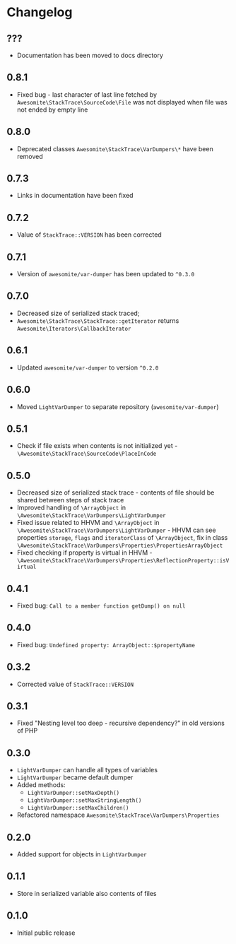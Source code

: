 # Changelog

## ???

* Documentation has been moved to docs directory

## 0.8.1

* Fixed bug - last character of last line fetched by `Awesomite\StackTrace\SourceCode\File` was not displayed when file was not ended by empty line

## 0.8.0

* Deprecated classes `Awesomite\StackTrace\VarDumpers\*` have been removed

## 0.7.3

* Links in documentation have been fixed

## 0.7.2

* Value of `StackTrace::VERSION` has been corrected

## 0.7.1

* Version of `awesomite/var-dumper` has been updated to `^0.3.0`

## 0.7.0

* Decreased size of serialized stack traced;
* `Awesomite\StackTrace\StackTrace::getIterator` returns `Awesomite\Iterators\CallbackIterator`

## 0.6.1

* Updated `awesomite/var-dumper` to version `^0.2.0`

## 0.6.0

* Moved `LightVarDumper` to separate repository (`awesomite/var-dumper`)

## 0.5.1

* Check if file exists when contents is not initialized yet - `\Awesomite\StackTrace\SourceCode\PlaceInCode`

## 0.5.0

* Decreased size of serialized stack trace - contents of file should be shared between steps of stack trace
* Improved handling of `\ArrayObject` in `\Awesomite\StackTrace\VarDumpers\LightVarDumper`
* Fixed issue related to HHVM and `\ArrayObject` in `\Awesomite\StackTrace\VarDumpers\LightVarDumper` -
HHVM can see properties `storage`, `flags` and `iteratorClass` of `\ArrayObject`,
fix in class `\Awesomite\StackTrace\VarDumpers\Properties\PropertiesArrayObject`
* Fixed checking if property is virtual in HHVM - `\Awesomite\StackTrace\VarDumpers\Properties\ReflectionProperty::isVirtual`

## 0.4.1

* Fixed bug: `Call to a member function getDump() on null`

## 0.4.0

* Fixed bug: `Undefined property: ArrayObject::$propertyName`

## 0.3.2

* Corrected value of `StackTrace::VERSION`

## 0.3.1

* Fixed "Nesting level too deep - recursive dependency?" in old versions of PHP

## 0.3.0

* `LightVarDumper` can handle all types of variables
* `LightVarDumper` became default dumper
* Added methods:
  * `LightVarDumper::setMaxDepth()`
  * `LightVarDumper::setMaxStringLength()`
  * `LightVarDumper::setMaxChildren()`
* Refactored namespace `Awesomite\StackTrace\VarDumpers\Properties`

## 0.2.0

* Added support for objects in `LightVarDumper`

## 0.1.1

* Store in serialized variable also contents of files

## 0.1.0

* Initial public release

